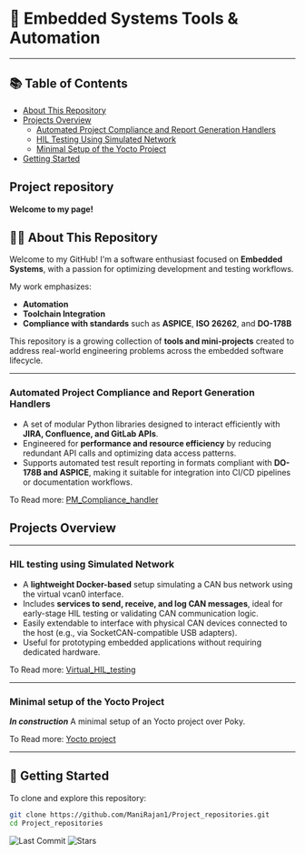# 🧰 Embedded Systems Tools & Automation
---

## 📚 Table of Contents

- [About This Repository](#-about-this-repository)
- [Projects Overview](#projects-overview)
  - [Automated Project Compliance and Report Generation Handlers](#automated-project-compliance-and-report-generation-handlers)
  - [HIL Testing Using Simulated Network](#hil-testing-using-simulated-network)
  - [Minimal Setup of the Yocto Project](#minimal-setup-of-the-yocto-project)
- [Getting Started](#-getting-started)


## Project repository

**Welcome to my page!** 

## 🧑‍💻 About This Repository

Welcome to my GitHub! I'm a software enthusiast focused on **Embedded Systems**, with a passion for optimizing development and testing workflows.

My work emphasizes:

- **Automation**
- **Toolchain Integration**
- **Compliance with standards** such as **ASPICE**, **ISO 26262**, and **DO-178B**

This repository is a growing collection of **tools and mini-projects** created to address real-world engineering problems across the embedded software lifecycle.

---
### Automated Project Compliance and Report Generation Handlers

+ A set of modular Python libraries designed to interact efficiently with **JIRA, Confluence, and GitLab APIs**.
+ Engineered for **performance and resource efficiency** by reducing redundant API calls and optimizing data access patterns.
+ Supports automated test result reporting in formats compliant with **DO-178B and ASPICE**, making it suitable for integration into CI/CD pipelines or documentation workflows.

To Read more:
[PM_Compliance_handler](https://github.com/ManiRajan1/Project_repositories/blob/PM_Compliance_handler/README.PM-Compliance-handler.md)

## Projects Overview
---
### HIL testing using Simulated Network

+ A **lightweight Docker-based** setup simulating a CAN bus network using the virtual vcan0 interface.
+ Includes **services to send, receive, and log CAN messages**, ideal for early-stage HIL testing or validating CAN communication logic.
+ Easily extendable to interface with physical CAN devices connected to the host (e.g., via SocketCAN-compatible USB adapters).
+ Useful for prototyping embedded applications without requiring dedicated hardware.

To Read more:
[Virtual_HIL_testing](https://github.com/ManiRajan1/Project_repositories/blob/Virtual_HIL_testing/README.Virtual_HIL_testing.md)

---
### Minimal setup of the Yocto Project 

***In construction***
A minimal setup of an Yocto project over Poky.

To Read more:
[Yocto project](https://github.com/ManiRajan1/Project_repositories/blob/Yocto_project/README.Yocto_project.md)

---

## 🚀 Getting Started

To clone and explore this repository:

```bash
git clone https://github.com/ManiRajan1/Project_repositories.git
cd Project_repositories
```

![Last Commit](https://img.shields.io/github/last-commit/Manirajan1/Project_repositories)
![Stars](https://img.shields.io/github/stars/Manirajan1/Project_repositories?style=social)
